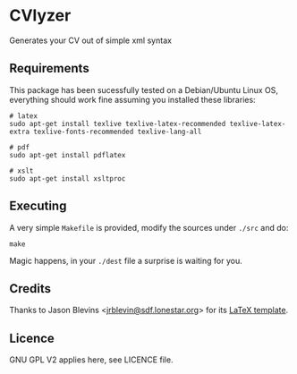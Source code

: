 # CVlyzer

Generates your CV out of simple xml syntax

## Requirements

This package has been sucessfully tested on a Debian/Ubuntu Linux OS, everything should work fine assuming you installed these libraries:

	# latex
	sudo apt-get install texlive texlive-latex-recommended texlive-latex-extra texlive-fonts-recommended texlive-lang-all

	# pdf
	sudo apt-get install pdflatex

	# xslt
	sudo apt-get install xsltproc

## Executing

A very simple `Makefile` is provided, modify the sources under `./src` and do:

	make

Magic happens, in your `./dest` file a surprise is waiting for you.

## Credits

Thanks to Jason Blevins &lt;jrblevin@sdf.lonestar.org&gt; for its [LaTeX template](http://jblevins.org/projects/cv-template/).

## Licence

GNU GPL V2 applies here, see LICENCE file.